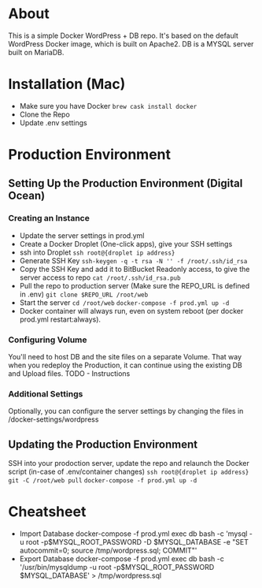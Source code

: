 # About
This is a simple Docker WordPress + DB repo. It's based on the default WordPress Docker image, which is built on 
Apache2. DB is a MYSQL server built on MariaDB.

# Installation (Mac)
- Make sure you have Docker
`brew cask install docker`
- Clone the Repo
- Update .env settings

# Production Environment
## Setting Up the Production Environment (Digital Ocean)
### Creating an Instance
- Update the server settings in prod.yml
- Create a Docker Droplet (One-click apps), give your SSH settings
- ssh into Droplet
`ssh root@{droplet ip address}`
- Generate SSH Key
`ssh-keygen -q -t rsa -N '' -f /root/.ssh/id_rsa`
- Copy the SSH Key and add it to BitBucket Readonly access, to give the server access to repo
`cat /root/.ssh/id_rsa.pub`
- Pull the repo to production server (Make sure the REPO_URL is defined in .env)
`git clone $REPO_URL /root/web`
- Start the server
`cd /root/web`
`docker-compose -f prod.yml up -d`
- Docker container will always run, even on system reboot (per docker prod.yml restart:always).

### Configuring Volume
You'll need to host DB and the site files on a separate Volume. That way when you redeploy the Production, it can
continue using the existing DB and Upload files.
TODO - Instructions

### Additional Settings
Optionally, you can configure the server settings by changing the files in /docker-settings/wordpress

## Updating the Production Environment
SSH into your prodoction server, update the repo and relaunch the Docker script (in-case of .env/container changes)
`ssh root@{droplet ip address}`
`git -C /root/web pull`
`docker-compose -f prod.yml up -d`

# Cheatsheet
- Import Database
docker-compose -f prod.yml exec db bash -c 'mysql -u root -p$MYSQL_ROOT_PASSWORD -D $MYSQL_DATABASE -e "SET autocommit=0; source /tmp/wordpress.sql; COMMIT"'
- Export Database
docker-compose -f prod.yml exec db bash -c '/usr/bin/mysqldump -u root -p$MYSQL_ROOT_PASSWORD $MYSQL_DATABASE' > /tmp/wordpress.sql